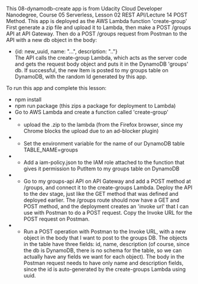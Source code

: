 This 08-dynamodb-create app is from Udacity Cloud Developer Nanodegree,
Course 05 Serverless, Lesson 02 REST API/Lecture 14 POST Method.
This app is deployed as the AWS Lambda function 'create-group'
First generate a zip file and upload it to Lambda, 
then make a POST /groups API at API Gateway.  Then do a POST /groups request from Postman to the API with a new db object in the body:
* {id: new_uuid, name: "...", description: ".."}  
The API calls the create-group Lambda, which acts as the server code and gets the request body object and puts it in the DynamoDB 'groups' db.
If successful, the new Item is posted to my groups table on DynamoDB, with the random Id generated by this app.

To run this app and complete this lesson:
* npm install
* npm run package  (this zips a package for deployment to Lambda)
* Go to AWS Lambda and create a function called 'create-group'
* * upload the .zip to the lambda (from the Firefox browser, since my Chrome blocks the upload due to an ad-blocker plugin)
* * Set the environment variable for the name of our DynamoDB table TABLE_NAME=groups
* * Add a iam-policy.json to the IAM role attached to the function that gives it permission to PutItem to my groups table on DynamoDB
* * Go to my groups-api API on API Gateway and add a POST method at /groups, and connect it to the create-groups Lambda.  Deploy the API to the dev stage, just like the GET method that was defined and deployed earlier. The /groups route should now have a GET and POST method, and the deployment creates an 'invoke url' that I can use with Postman to do a POST request.  Copy the Invoke URL for the POST request on Postman.
* * Run a POST operation with Postman to the Invoke URL, with a new object in the body that I want to post to the groups DB. The objects in the table have three fields: id, name, description (of course, since the db is DynamoDB, there is no schema for the table, so we can actually have any fields we want for each object).  The body in the Postman request needs to have only name and description fields, since the id is auto-generated by the create-groups Lambda using uuid.  
